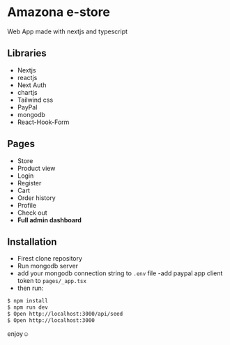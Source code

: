 # Amazona e-store
Web App made with nextjs and typescript

## Libraries
- Nextjs
- reactjs
- Next Auth 
- chartjs
- Tailwind css
- PayPal
- mongodb
- React-Hook-Form

## Pages
- Store 
- Product view
- Login 
- Register 
- Cart
- Order history
- Profile
- Check out
- __Full admin dashboard__

## Installation

- Firest clone repository
- Run mongodb server
- add your mongodb connection string to `.env` file
-add paypal app client token to `pages/_app.tsx`
- then run:

```bash
$ npm install
$ npm run dev
$ Open http://localhost:3000/api/seed
$ Open http://localhost:3000
```
enjoy☺
    

